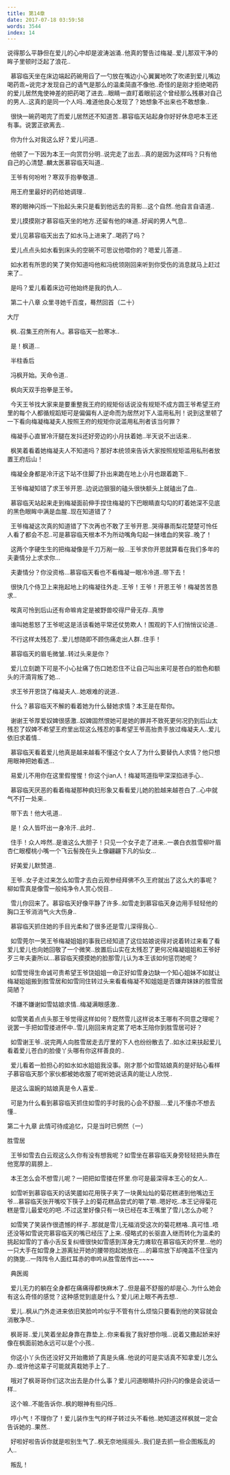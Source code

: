 ```yaml
---
title: 第14章
date: 2017-07-18 03:59:58
words: 3544
index: 14
---
```

<!-- deleteAbove -->


说得那么平静但在爱儿的心中却是波涛汹涌..他真的警告过梅凝..爱儿那双干净的眸子里顿时泛起了浪花..





  慕容临天坐在床边端起药碗用舀了一勺放在嘴边小心翼翼地吹了吹递到爱儿嘴边喝药乖~说完才发现自己的语气是那么的温柔简直不像他..奇怪的是刚才拒绝喝药的爱儿居然鬼使神差的把药喝了进去...眼睛一直盯着眼前这个曾经那么残暴对自己的男人..这真的是同一个人吗..难道他良心发现了？她想象不出来也不敢想象..





  很快一碗药喝完了而爱儿居然还不知道苦..慕容临天站起身你好好休息吧本王还有事。说罢正欲离去..





  你为什么对我这么好？爱儿问道..





  他顿了一下因为本王一向赏罚分明..说完走了出去...真的是因为这样吗？只有他自己的心清楚..麟太医慕容临天叫道..





  王爷有何吩咐？寒双手抱拳敬道..





  用王府里最好的药给她调理..





  寒的眼神闪烁一下抬起头来只是看到他远去的背影...这个自然..他自言自语道..





  爱儿摸摸刚才慕容临天坐的地方.还留有他的味道..好闻的男人气息..





  爱儿见慕容临天出去了如水马上进来了..喝药了吗？





  爱儿点点头如水看到床头的空碗不可思议他喂你的？嗯爱儿答道..





  如水若有所思的笑了笑你知道吗他和冯统领刚回来听到你受伤的消息就马上赶过来了..





  是吗？爱儿看着床边可他始终是我的仇人..

  第二十八章 众里寻她千百度，蓦然回首（二十）



大厅





  枫..召集王府所有人。慕容临天一脸寒冰..





  是！枫道...





  半柱香后





  冯枫开始。天命令道..





  枫向天双手抱拳是王爷。





  今天王爷找大家来是要重整我王府的规矩俗话说没有规矩不成方圆王爷希望王府里的每个人都循规蹈矩可是偏偏有人逆命而为居然对下人滥用私刑！说到这里顿了一下看向梅凝梅凝夫人按照王府的规矩你说滥用私刑者该当何罪？





  梅凝手心直冒冷汗腿在发抖还好旁边的小月扶着她..半天说不出话来..





  枫笑着看着她梅凝夫人不知道吗？那好本统领来告诉大家按照规矩滥用私刑者放置王府后山！





  梅凝全身都是冷汗这下站不住脚了扑出来跪在地上小月也跟着跪下..





  王爷梅凝知错了求王爷开恩..边说边狠狠的磕头很快额头上就磕出了血..





  慕容临天站起来走到梅凝面前伸手捏住梅凝的下巴眼睛直勾勾的盯着她深不见底的黑色眼眸中满是血腥..现在知道错了？





  王爷梅凝这次真的知道错了下次再也不敢了王爷开恩..哭得暴雨梨花楚楚可怜任人看了都会不忍..可是慕容临天根本不为所动嘴角勾起一抹嗜血的笑容..晚了！





  这两个字硬生生的把梅凝像是千刀万剐一般...王爷求你开恩就算看在我们多年的夫妻情分上求求你...





  夫妻情分？你没资格...慕容临天看也不看梅凝一眼冷冷道..带下去！





  很快几个侍卫上来拖起地上的梅凝往外走..王爷！王爷！开恩王爷！梅凝苦苦恳求..





  唉真可怜到后山还有命嘛肯定是被野兽咬得尸骨无存..真惨





  谁叫她惹怒了王爷呢这是活该看她平常还仗势欺人！围观的下人们悄悄议论道..





  不行这样太残忍了..爱儿想随即不顾伤痛走出人群..住手！





  慕容临天的眉毛微皱..转过头来是你？





  爱儿立刻跪下可是不小心扯痛了伤口她忍住不让自己叫出来可是苍白的脸色和额头的汗滴背叛了她...





  求王爷开恩饶了梅凝夫人..她艰难的说道..





  什么？慕容临天不解的看着她为什么替她求情？本王是在帮你。





  谢谢王爷厚爱奴婢很感激..奴婢固然恨她可是她的罪并不致死更何况扔到后山太残忍了奴婢不希望王府里出现这么残忍的事希望王爷高抬贵手放过梅凝夫人..爱儿依旧求着情..





  慕容临天看着爱儿他真是越来越看不懂这个女人了为什么要替仇人求情？他只想用眼神把她看透...





  易爱儿不用你在这里假惺惺！你这个jian人！梅凝骂道指甲深深掐进手心..





  慕容临天厌恶的看着梅凝那种疯妇形象又看看爱儿她的脸越来越苍白了..心中就气不打一处来..





  带下去！他大吼道..





  是！众人皆吓出一身冷汗..此时..





  住手！众人哗然..是谁这么大胆子！只见一个女子走了进来..一袭白衣胜雪柳叶眉杏仁眼樱桃小嘴一个飞云髻挽在头上像翩翩下凡的仙女...





  好美爱儿默赞道..





  王爷..女子走过来怎么如雪才去白云观参经拜佛不久王府就出了这么大的事呢？柳如雪真是像雪一般纯净令人赏心悦目..





  雪儿你回来了。慕容临天好像平静了许多..如雪走到慕容临天身边用手轻轻他的胸口王爷消消气火大伤身..





  慕容临天抓住她的手目光柔和了很多还是雪儿深得我心..





  如雪莞尔一笑王爷梅凝姐姐的事我已经知道了这位姑娘说得对说着转过来看了看爱儿爱儿也向她回敬了一个微笑..放置后山实在太残忍了更何况梅凝姐姐和王爷好歹三年夫妻所以...慕容临天摸摸她的脸那雪儿认为本王该如何惩罚她呢？





  如雪觉得生命诚可贵希望王爷饶姐姐一命正好如雪身边缺一个知心姐妹不如就让梅凝姐姐搬到胜雪居和如雪同住转过头来看看梅凝不知姐姐是否嫌弃妹妹的胜雪居简陋？





  不嫌不嫌谢如雪姑娘求情..梅凝满眼感激..





  如雪笑着点点头那王爷觉得这样如何？既然雪儿这样说本王哪有不同意之理呢？说罢一手把如雪搂进怀中..雪儿刚回来肯定累了吧本王陪你到胜雪居可好？





  如雪谢王爷..说完两人向胜雪居走去厅里的下人也纷纷散去了..如水过来扶起爱儿看着爱儿苍白的脸傻丫头哪有你这样善良的..





  爱儿看着一脸担心的如水如水姐姐我没事。刚才那个如雪姑娘真的是好贴心看样子慕容临天那个家伙都被她收服了呢听她说话真的能让人欣悦..





  是这么温婉的姑娘真是令人喜爱..





  可是为什么看到慕容临天抓住如雪的手时我的心会不舒服....爱儿不懂亦不想去懂..





第二十九章 此情可待成追忆，只是当时已惘然（一）



胜雪居





  王爷如雪去白云观这么久你有没有想我呢？如雪坐在慕容临天身旁轻轻把头靠在他宽厚的肩膀上..





  本王怎么会不想雪儿呢？一把把如雪搂在怀里.你可是最深得本王心的女人..





  如雪听到慕容临天的话笑靥如花用筷子夹了一块黄灿灿的菊花糕递到他嘴边王爷...慕容临天张开嘴咬下筷子上的菊花糕品尝式的嚼了嚼..嗯好吃..本王记得菊花糕是雪儿最爱吃的吧..不过这里好像只有一块已经在本王嘴里了雪儿怎么办呢？





  如雪笑了笑装作很遗憾的样子..那就是雪儿无福消受这次的菊花糕咯..真可惜..唔还没等如雪说完慕容临天的嘴已经压了上来..侵略式的长驱直入继而转化为温柔的挑起如雪的丁香小舌反复纠缠很快如雪感到浑身无力瘫软在慕容临天的怀里...他的一只大手在如雪身上游离扯开她的腰带抱起她放在....的幕帘放下却掩盖不住室内的旖旎...一阵阵令人面红耳赤的申吟从胜雪居传出~~~~





  典医阁





  爱儿无力的躺在全身都在痛痛得都快麻木了..但是最不舒服的却是心..为什么她会有这么奇怪的感觉？这种感觉到底是什么？爱儿闭上眼不再去想..





  爱儿..枫从门外走进来依旧笑脸吟吟似乎不管有什么烦恼只要看到他的笑容就会消散净尽..





  枫哥哥..爱儿笑着坐起身靠在靠垫上..你来看我了我好想你哦...说着又撒起娇来好像在枫面前她永远可以是个小孩..





  你这小丫头伤还没好又开始撒娇了真是头痛..他说的可是实话真不知拿爱儿怎么办..或许他这辈子可能就真栽她手上了..





  哦对了枫哥哥你们这次出去是办什么事？爱儿问道眼睛扑闪扑闪的像是会说话一样..





  这个嘛..不能告诉你..枫的眼神有些闪烁..





  哼小气！不理你了！爱儿装作生气的样子转过头不看他..她知道这样枫就一定会告诉她的..果然..





  好啦好啦告诉你就是啦别生气了..枫无奈地摇摇头..我们是去抓一些企图叛乱的人..





  叛乱！

　
